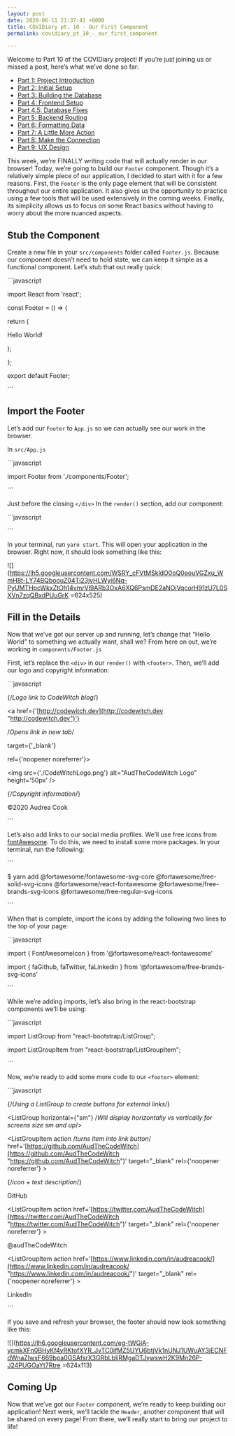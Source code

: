 ```yaml
---
layout: post
date: 2020-06-11 21:37:41 +0000
title: COVIDiary pt. 10 - Our First Component
permalink: covidiary_pt_10_-_our_first_component

---
```

Welcome to Part 10 of the COVIDiary project! If you’re just joining us or missed a post, here’s what we’ve done so far:

* [Part 1: Project Introduction](https://www.codewitch.dev/covidiary_-_a_rails_react_project)
* [Part 2: Initial Setup](https://www.codewitch.dev/covidiary_part_2_-_initial_setup)
* [Part 3: Building the Database](https://www.codewitch.dev/covidiary_pt_3_-_building_the_database)
* [Part 4: Frontend Setup](https://www.codewitch.dev/covidiary_pt_4_-_frontend_setup)
* [Part 4.5: Database Fixes](https://www.codewitch.dev/covidiary_pt_4_5_-_database_fixes)
* [Part 5: Backend Routing](https://www.codewitch.dev/covidiary_pt_5_-_backend_routing)
* [Part 6: Formatting Data](https://www.codewitch.dev/covidiary_pt_6_-_formatting_data)
* [Part 7: A Little More Action](https://www.codewitch.dev/covidiary_pt_7_-_a_little_more_action)
* [Part 8: Make the Connection](https://www.codewitch.dev/covidiary_pt_8_-_make_the_connection)
* [Part 9: UX Design](https://www.codewitch.dev/covidiary_pt_9_-_ux_design)

This week, we’re FINALLY writing code that will actually render in our browser! Today, we’re going to build our `Footer` component. Though it’s a relatively simple piece of our application, I decided to start with it for a few reasons. First, the `Footer` is the only page element that will be consistent throughout our entire application. It also gives us the opportunity to practice using a few tools that will be used extensively in the coming weeks. Finally, its simplicity allows us to focus on some React basics without having to worry about the more nuanced aspects.

## Stub the Component

Create a new file in your `src/components` folder called `Footer.js`. Because our component doesn’t need to hold state, we can keep it simple as a functional component. Let’s stub that out really quick:

\`\`\`javascript

import React from 'react';

const Footer = () => {

return (

<div>

Hello World!

</div>

);

};

export default Footer;

\`\`\`

## Import the Footer

Let’s add our `Footer` to `App.js` so we can actually see our work in the browser.

In `src/App.js`

\`\`\`javascript

import Footer from './components/Footer';

\`\`\`

Just before the closing `</div>` In the `render()` section, add our component:

\`\`\`javascript

<Footer />

\`\`\`

In your terminal, run `yarn start`. This will open your application in the browser. Right now, it should look something like this:

![](https://lh5.googleusercontent.com/WSRY_cFVtMSkldO0oQ0eouVGZxu_WmH8t-LY74BQboouZ04Ti23jyHLWyi6Nq-PyUMTHpcWkxZtOh14vmrVl9ARb3OxA6XQ6PsmDE2aNOiVqcorH91zU7L0SXVn7zqQBxdPUuGrK =624x525)

## Fill in the Details

Now that we’ve got our server up and running, let’s change that “Hello World” to something we actually want, shall we? From here on out, we’re working in `components/Footer.js`

First, let’s replace the `<div>` in our `render()` with `<footer>`. Then, we’ll add our logo and copyright information:

\`\`\`javascript

<footer>

{/*Logo link to CodeWitch blog*/}

<a href={'[http://codewitch.dev](http://codewitch.dev "http://codewitch.dev")'}

/*Opens link in new tab*/

target={'_blank'}

rel={'noopener noreferrer'}>

<img src={'./CodeWitchLogo.png'} alt="AudTheCodeWitch Logo" height='50px' />

</a>

{/*Copyright information*/}

<p>©2020 Audrea Cook</p>

</footer>

\`\`\`

Let’s also add links to our social media profiles. We’ll use free icons from [fontAwesome](https://fontawesome.com/). To do this, we need to install some more packages. In your terminal, run the following:

\`\`\`

$ yarn add @fortawesome/fontawesome-svg-core @fortawesome/free-solid-svg-icons @fortawesome/react-fontawesome @fortawesome/free-brands-svg-icons @fortawesome/free-regular-svg-icons

\`\`\`

When that is complete, import the icons by adding the following two lines to the top of your page:

\`\`\`javascript

import { FontAwesomeIcon } from '@fortawesome/react-fontawesome'

import { faGithub, faTwitter, faLinkedin } from '@fortawesome/free-brands-svg-icons'

\`\`\`

While we’re adding imports, let’s also bring in the react-bootstrap components we’ll be using:

\`\`\`javascript

import ListGroup from "react-bootstrap/ListGroup";

import ListGroupItem from "react-bootstrap/ListGroupItem";

\`\`\`

Now, we’re ready to add some more code to our `<footer>` element:

\`\`\`javascript

{/*Using a ListGroup to create buttons for external links*/}

<ListGroup horizontal={"sm"} /*Will display horizontally vs vertically for screens size sm and up*/>

<ListGroupItem action /*turns item into link button*/ href='[https://github.com/AudTheCodeWitch](https://github.com/AudTheCodeWitch "https://github.com/AudTheCodeWitch")' target="_blank" rel={'noopener noreferrer'} >

{/*icon + text description*/}

<FontAwesomeIcon icon={faGithub} /> GitHub

</ListGroupItem>

<ListGroupItem action href='[https://twitter.com/AudTheCodeWitch](https://twitter.com/AudTheCodeWitch "https://twitter.com/AudTheCodeWitch")' target="_blank" rel={'noopener noreferrer'} >

<FontAwesomeIcon icon={faTwitter} /> @audTheCodeWitch

</ListGroupItem>

<ListGroupItem action href='[https://www.linkedin.com/in/audreacook/](https://www.linkedin.com/in/audreacook/ "https://www.linkedin.com/in/audreacook/")' target="_blank" rel={'noopener noreferrer'} >

<FontAwesomeIcon icon={faLinkedin} /> LinkedIn

</ListGroupItem>

</ListGroup>

\`\`\`

If you save and refresh your browser, the footer should now look something like this:

![](https://lh6.googleusercontent.com/eg-tWGjA-ycmkXFn0BHyKf4yRKtofXYR_JvTC0ifMZ5UYU6btjVk1nUNJ1UWuAY3jECNFdWnaZIwxF669bpa0GSAfsrX3GRbLbIjRMgaDTJywswH2K9Mn26P-J24PUGOaYt7Rtre =624x113)

## Coming Up

Now that we’ve got our `Footer` component, we’re ready to keep building our application! Next week, we’ll tackle the `Header`, another component that will be shared on every page! From there, we’ll really start to bring our project to life!